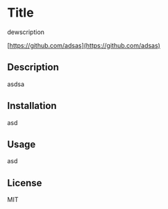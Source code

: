 
# Title

dewscription

[https://github.com/adsas](https://github.com/adsas)

## Description
asdsa

## Installation
asd

## Usage
asd

## License
MIT


